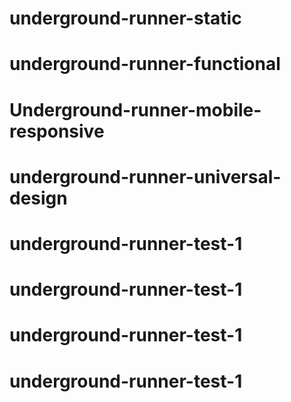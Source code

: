 # underground-runner-static
# underground-runner-functional
# Underground-runner-mobile-responsive
# underground-runner-universal-design
# underground-runner-test-1
# underground-runner-test-1
# underground-runner-test-1
# underground-runner-test-1
